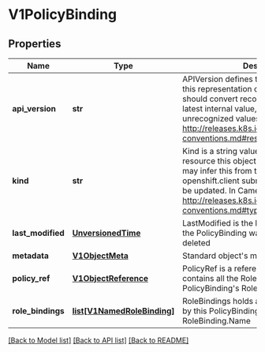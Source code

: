 # V1PolicyBinding

## Properties
Name | Type | Description | Notes
------------ | ------------- | ------------- | -------------
**api_version** | **str** | APIVersion defines the versioned schema of this representation of an object. Servers should convert recognized schemas to the latest internal value, and may reject unrecognized values. More info: http://releases.k8s.io/HEAD/docs/devel/api-conventions.md#resources | [optional] 
**kind** | **str** | Kind is a string value representing the REST resource this object represents. Servers may infer this from the endpoint the openshift.client submits requests to. Cannot be updated. In CamelCase. More info: http://releases.k8s.io/HEAD/docs/devel/api-conventions.md#types-kinds | [optional] 
**last_modified** | [**UnversionedTime**](UnversionedTime.md) | LastModified is the last time that any part of the PolicyBinding was created, updated, or deleted | 
**metadata** | [**V1ObjectMeta**](V1ObjectMeta.md) | Standard object&#39;s metadata. | [optional] 
**policy_ref** | [**V1ObjectReference**](V1ObjectReference.md) | PolicyRef is a reference to the Policy that contains all the Roles that this PolicyBinding&#39;s RoleBindings may reference | 
**role_bindings** | [**list[V1NamedRoleBinding]**](V1NamedRoleBinding.md) | RoleBindings holds all the RoleBindings held by this PolicyBinding, mapped by RoleBinding.Name | 

[[Back to Model list]](../README.md#documentation-for-models) [[Back to API list]](../README.md#documentation-for-api-endpoints) [[Back to README]](../README.md)


